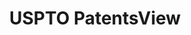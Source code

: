 ---
layout: default
bigquery: https://console.cloud.google.com/bigquery?p=patents-public-data&d=patentsview&page=dataset
citation: Attribution should be given to PatentsView for use, distribution, or derivative
  works.
code: https://github.com/CSSIP-AIR/PatentsView-Code-Snippets/
contributors: USPTO
cost: None
description: 'PatentsView includes US patent data including raw data (summaries, applications,
  pregrant applications), disambugations of inventors and assignees, and inventor
  gender estimates.  Also foreign priority data, # of figures and sheets, and government
  interest statements.'
documentation: https://patentsview.org/query/builder-faqs
last_edit: 04/08/2022, 22:59:57
location: https://patentsview.org/
maintained_by: USPTO
record_creation_timestamp: 12/2/2020 17:20:46
schema_fields:
- category
- sequence
- level_two
- term_extension
- sector_title
- gi_statement
- section_id
- lapse_of_patent
- disamb_assignee_id_20181127
- relkind
- term_grant
- date
- latin_name
- latlong
- type
- classification_data_source
- inventor_id
- filename
- f371_date
- group
- organization_id
- state
- organization
- abstract
- disamb_inventor_id_20190820
- county
- county_fips
- symbol_position
- term_disclaimer
- citation_id
- group_id
- application_id
- number
- series_code
- deceased
- disamb_assignee_id_20191008
- location_id
- disamb_inventor_id_20171226
- name_first
- level_three
- level_one
- num_sheets
- disamb_inventor_id_20170808
- disamb_inventor_id_20171003
- uuid
- rule_47
- country_transformed
- patent_id
- disamb_assignee_id_20200929
- exemplary
- length
- disamb_assignee_id_20191231
- contract_award_number
- classification_value
- disamb_assignee_id_20190820
- longitude
- rawlocation_id
- disamb_inventor_id_20200929
- disamb_inventor_id_20200331
- lawyer_id
- rawinventor_id
- subsection_id
- disamb_inventor_id_20191008
- name
- dependent
- withdrawn
- disamb_inventor_id_20180528
- subclass_id
- role
- id
- disamb_inventor_id_20201229
- disamb_assignee_id_20200331
- field_id
- title
- f102_date
- subgroup_id
- subclass
- num_claims
- city
- state_fips
- subcategory_id
- fname
- section
- disclaimer_date
- kind
- disamb_inventor_id_20200630
- action_date
- category_id
- disamb_inventor_id_20170307
- assignee_id
- publication_number
- disamb_assignee_id_20200630
- field_title
- male_flag
- reldocno
- disamb_inventor_id_20190312
- designation
- doctype
- classification_status
- status
- ipc_version_indicator
- name_last
- disamb_inventor_id_20181127
- num
- attribution_status
- rel_id
- latitude
- text
- classification_level
- variety
- doc_type
- ipc_class
- num_figures
- _371_date
- male
- country
- disamb_assignee_id_20190312
- rawassignee_id
- applicant_type
- disamb_inventor_id_20191231
- main_group
- lname
- _102_date
- mainclass_id
- subgroup
shortname: patentsview
tags:
- disambiguation
- United States
- gender
terms_of_use: Creative Commons Attribution 4.0 International License.
timeframe: 1963-1999
title: USPTO PatentsView
uuid: cf1780b1-e265-4e49-8d1d-83b9cfe0fd9a
---